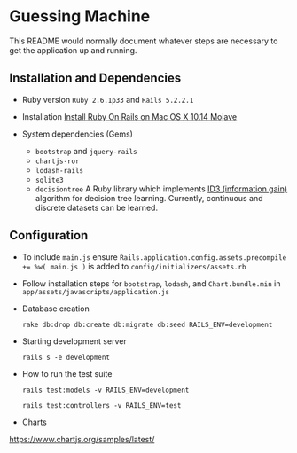 # Guessing Machine

This README would normally document whatever steps are necessary to get the
application up and running.

## Installation and Dependencies

* Ruby version
 `Ruby 2.6.1p33` and `Rails 5.2.2.1`

* Installation
  [Install Ruby On Rails on Mac OS X 10.14 Mojave](https://gorails.com/setup/osx/10.14-mojave)

* System dependencies (Gems)
  - `bootstrap` and `jquery-rails`
  - `chartjs-ror`
  - `lodash-rails`
  - `sqlite3`
  - `decisiontree`
  A Ruby library which implements [ID3 (information gain)](https://en.wikipedia.org/wiki/ID3_algorithm) algorithm for decision tree learning. Currently, continuous and discrete datasets can be learned.


## Configuration
  - To include `main.js` ensure `Rails.application.config.assets.precompile += %w( main.js )`
  is added to `config/initializers/assets.rb`

  - Follow installation steps for `bootstrap`, `lodash`, and `Chart.bundle.min` in `app/assets/javascripts/application.js`

* Database creation
  ```
  rake db:drop db:create db:migrate db:seed RAILS_ENV=development
  ```

* Starting development server
  ```
  rails s -e development
  ```


* How to run the test suite
  ```
  rails test:models -v RAILS_ENV=development
  ```

  ```
  rails test:controllers -v RAILS_ENV=test
  ```

* Charts

https://www.chartjs.org/samples/latest/
